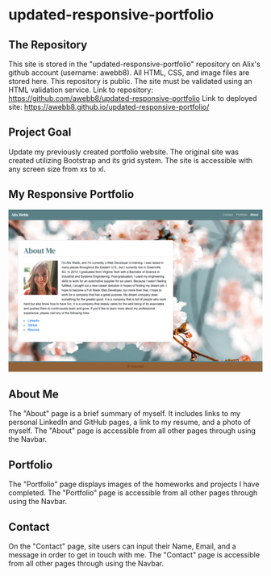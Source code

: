 # updated-responsive-portfolio

## The Repository
This site is stored in the "updated-responsive-portfolio" repository on Alix's github account (username: awebb8). All HTML, CSS, and image files are stored here. This repository is public.  The site must be validated using an HTML validation service.
Link to repository: https://github.com/awebb8/updated-responsive-portfolio
Link to deployed site: https://awebb8.github.io/updated-responsive-portfolio/

## Project Goal
Update my previously created portfolio website.  The original site was created utilizing Bootstrap and its grid system.  The site is accessible with any screen size from xs to xl.  

## My Responsive Portfolio
![Alix's Portfolio](./assets/images/updated-responsive-portfolio.png)

## About Me
The "About" page is a brief summary of myself.  It includes links to my personal LinkedIn and GitHub pages, a link to my resume, and a photo of myself.  The "About" page is accessible from all other pages through using the Navbar.

## Portfolio
The "Portfolio" page displays images of the homeworks and projects I have completed.  The "Portfolio" page is accessible from all other pages through using the Navbar.

## Contact
On the "Contact" page, site users can input their Name, Email, and a message in order to get in touch with me.  The "Contact" page is accessible from all other pages through using the Navbar.